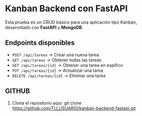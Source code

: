 # Kanban Backend con FastAPI 

Esta prueba es un CRUD básico para una aplicación tipo Kanban, desarrollado con **FastAPI** y **MongoDB**.

##  Endpoints disponibles
- `POST /api/tareas` → Crear una nueva tarea
- `GET /api/tareas` → Obtener todas las tareas
- `GET /api/tareas/{id}` → Obtener una tarea en espifico 
- `PUT /api/tareas/{id}` → Actualizar una tarea
- `DELETE /api/tareas/{id}` → Eliminar una tarea

##  GITHUB
1. Clona el repositorio aqui:
   git clone https://github.com/TU_USUARIO/kanban-backend-fastapi.git
